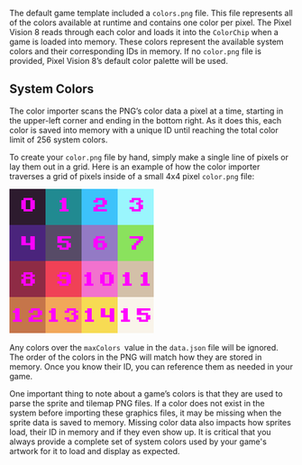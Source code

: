 The default game template included a `colors.png` file. This file represents all of the colors available at runtime and contains one color per pixel. The Pixel Vision 8 reads through each color and loads it into the `ColorChip` when a game is loaded into memory. These colors represent the available system colors and their corresponding IDs in memory. If no `color.png` file is provided, Pixel Vision 8’s default color palette will be used.

## System Colors

The color importer scans the PNG’s color data a pixel at a time, starting in the upper-left corner and ending in the bottom right. As it does this, each color is saved into memory with a unique ID until reaching the total color limit of 256 system colors.

To create your `color.png` file by hand, simply make a single line of pixels or lay them out in a grid. Here is an example of how the color importer traverses a grid of pixels inside of a small 4x4 pixel `color.png` file:

![image alt text](images/ImportingSystemColors.png)

Any colors over the `maxColors `value in the `data.json` file will be ignored. The order of the colors in the PNG will match how they are stored in memory. Once you know their ID, you can reference them as needed in your game.

One important thing to note about a game’s colors is that they are used to parse the sprite and tilemap PNG files. If a color does not exist in the system before importing these graphics files, it may be missing when the sprite data is saved to memory. Missing color data also impacts how sprites load, their ID in memory and if they even show up. It is critical that you always provide a complete set of system colors used by your game's artwork for it to load and display as expected.
